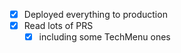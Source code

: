 * [x] Deployed everything to production
* [x] Read lots of PRS
  * [x] including some TechMenu ones
